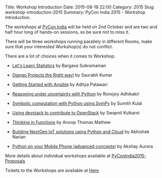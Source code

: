 Title: Workshop Introduction
Date: 2015-08-18 22:00
Category: 2015
Slug: workshop-introduction-2015
Summary: PyCon India 2015 - Workshop Introduction.

The workshops at [PyCon India](https://in.pycon.org/2015/) will be held on 2nd October and are two and half hour long of hands-on sessions, so be sure not to miss it.

There will be three workshops running parallely in different Rooms, make sure that your interested Workshop(s) do not conflict.

There are a lot of choices when it comes to Workshop:


- [Let's Learn Statistics](https://in.pycon.org/cfp/pycon-india-2015/proposals/lets-learn-statistics/) by Bargava Subramanian

- [Django Projects the Right way!](https://in.pycon.org/cfp/pycon-india-2015/proposals/starting-django-projects-the-right-way/) by Saurabh Kumar

- [Getting Started with Ansible](https://in.pycon.org/cfp/pycon-india-2015/proposals/getting-started-with-ansible/) by Aditya Patawari

- [Reasoning under uncertainty with Python](https://in.pycon.org/cfp/pycon-india-2015/proposals/reasoning-under-uncertainty-with-python/) by Ronojoy Adhikakri

- [Symbolic computation with Python using SymPy](https://in.pycon.org/cfp/pycon-india-2015/proposals/symbolic-computation-with-python-sympy/) by Sumith Kulal

- [Using devstack to contribute to OpenStack](https://in.pycon.org/cfp/pycon-india-2015/proposals/using-devstack-to-contribute-to-openstack/) by Swapnil Kulkarni

- [Thinking in Functions](https://in.pycon.org/cfp/pycon-india-2015/proposals/thinking-in-functions/) by Anoop Thomas Mathew

- [Building NextGen IoT solutions using Python and Cloud](https://in.pycon.org/cfp/pycon-india-2015/proposals/building-nextgen-iot-solutions-using-python-and-cloud/) by Abhishek Narian

- [Python on your Mobile Phone (advanced concepts)](https://in.pycon.org/cfp/pycon-india-2015/proposals/python-on-your-mobile-phone/) by Akshay Aurora


More details about individual workshops available at [PyConIndia2015-Proposals](https://in.pycon.org/cfp/pycon-india-2015/proposals/)

Tickets to the Workshops are available at [Here](https://in.explara.com/e/pycon-india-2015)